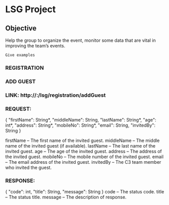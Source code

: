 # LSG Project

## Objective

Help the group to organize the event, monitor some data that are vital in improving the team’s events.

```
Give examples
```
### REGISTRATION

### ADD GUEST

### LINK: http://<ip>:<port>/lsg/registration/addGuest

### REQUEST:
{
	"firstName": String*, 
	"middleName": String,
	"lastName": String*,
	"age": int*,
	"address": String*,
	"mobileNo": String*,
	"email": String,
	"invitedBy": String
} 

firstName – The first name of the invited guest.
middleName – The middle name of the invited guest (if available).
lastName – The last name of the invited guest.
age – The age of the invited guest.
address – The address of the invited guest.
mobileNo – The mobile number of the invited guest.
email – The email address of the invited guest.
invitedBy – The C3 team member who invited the guest.

### RESPONSE:
{
    "code": int,
    "title": String,
    "message": String
}
code – The status code.
title – The status title.
message – The description of response.
